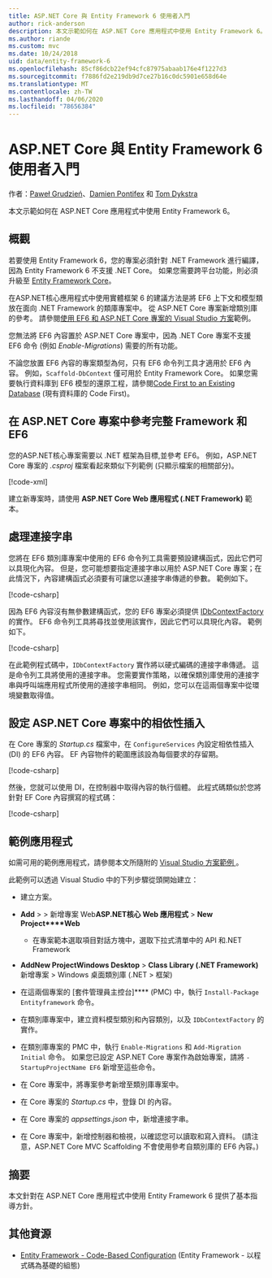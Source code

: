 ```yaml
---
title: ASP.NET Core 與 Entity Framework 6 使用者入門
author: rick-anderson
description: 本文示範如何在 ASP.NET Core 應用程式中使用 Entity Framework 6。
ms.author: riande
ms.custom: mvc
ms.date: 10/24/2018
uid: data/entity-framework-6
ms.openlocfilehash: 85cf86dcb22ef94cfc87975abaab176e4f1227d3
ms.sourcegitcommit: f7886fd2e219db9d7ce27b16c0dc5901e658d64e
ms.translationtype: MT
ms.contentlocale: zh-TW
ms.lasthandoff: 04/06/2020
ms.locfileid: "78656384"
---
```

# <a name="get-started-with-aspnet-core-and-entity-framework-6"></a>ASP.NET Core 與 Entity Framework 6 使用者入門

作者：[Paweł Grudzień](https://github.com/pgrudzien12)、[Damien Pontifex](https://github.com/DamienPontifex) 和 [Tom Dykstra](https://github.com/tdykstra)

本文示範如何在 ASP.NET Core 應用程式中使用 Entity Framework 6。

## <a name="overview"></a>概觀

若要使用 Entity Framework 6，您的專案必須針對 .NET Framework 進行編譯，因為 Entity Framework 6 不支援 .NET Core。 如果您需要跨平台功能，則必須升級至 [Entity Framework Core](/ef/)。

在ASP.NET核心應用程式中使用實體框架 6 的建議方法是將 EF6 上下文和模型類放在面向 .NET Framework 的類庫專案中。 從 ASP.NET Core 專案新增類別庫的參考。 請參閱[使用 EF6 和 ASP.NET Core 專案的 Visual Studio 方案](https://github.com/dotnet/AspNetCore.Docs/tree/master/aspnetcore/data/entity-framework-6/sample/)範例。

您無法將 EF6 內容置於 ASP.NET Core 專案中，因為 .NET Core 專案不支援 EF6 命令 (例如 *Enable-Migrations*) 需要的所有功能。

不論您放置 EF6 內容的專案類型為何，只有 EF6 命令列工具才適用於 EF6 內容。 例如，`Scaffold-DbContext` 僅可用於 Entity Framework Core。 如果您需要執行資料庫到 EF6 模型的還原工程，請參閱[Code First to an Existing Database](https://msdn.microsoft.com/jj200620) (現有資料庫的 Code First)。

## <a name="reference-full-framework-and-ef6-in-the-aspnet-core-project"></a>在 ASP.NET Core 專案中參考完整 Framework 和 EF6

您的ASP.NET核心專案需要以 .NET 框架為目標,並參考 EF6。 例如，ASP.NET Core 專案的 *.csproj* 檔案看起來類似下列範例 (只顯示檔案的相關部分)。

[!code-xml[](entity-framework-6/sample/MVCCore/MVCCore.csproj?range=3-9&highlight=2)]

建立新專案時，請使用 **ASP.NET Core Web 應用程式 (.NET Framework)** 範本。

## <a name="handle-connection-strings"></a>處理連接字串

您將在 EF6 類別庫專案中使用的 EF6 命令列工具需要預設建構函式，因此它們可以具現化內容。 但是，您可能想要指定連接字串以用於 ASP.NET Core 專案；在此情況下，內容建構函式必須要有可讓您以連接字串傳遞的參數。 範例如下。

[!code-csharp[](entity-framework-6/sample/EF6/SchoolContext.cs?name=snippet_Constructor)]

因為 EF6 內容沒有無參數建構函式，您的 EF6 專案必須提供 [IDbContextFactory](https://msdn.microsoft.com/library/hh506876) 的實作。 EF6 命令列工具將尋找並使用該實作，因此它們可以具現化內容。 範例如下。

[!code-csharp[](entity-framework-6/sample/EF6/SchoolContextFactory.cs?name=snippet_IDbContextFactory)]

在此範例程式碼中，`IDbContextFactory` 實作將以硬式編碼的連接字串傳遞。 這是命令列工具將使用的連接字串。 您需要實作策略，以確保類別庫使用的連接字串與呼叫端應用程式所使用的連接字串相同。 例如，您可以在這兩個專案中從環境變數取得值。

## <a name="set-up-dependency-injection-in-the-aspnet-core-project"></a>設定 ASP.NET Core 專案中的相依性插入

在 Core 專案的 *Startup.cs* 檔案中，在 `ConfigureServices` 內設定相依性插入 (DI) 的 EF6 內容。 EF 內容物件的範圍應該設為每個要求的存留期。

[!code-csharp[](entity-framework-6/sample/MVCCore/Startup.cs?name=snippet_ConfigureServices&highlight=5)]

然後，您就可以使用 DI，在控制器中取得內容的執行個體。 此程式碼類似於您將針對 EF Core 內容撰寫的程式碼：

[!code-csharp[](entity-framework-6/sample/MVCCore/Controllers/StudentsController.cs?name=snippet_ContextInController)]

## <a name="sample-application"></a>範例應用程式

如需可用的範例應用程式，請參閱本文所隨附的 [Visual Studio 方案範例 ](https://github.com/dotnet/AspNetCore.Docs/tree/master/aspnetcore/data/entity-framework-6/sample/)。

此範例可以透過 Visual Studio 中的下列步驟從頭開始建立：

* 建立方案。

* **Add** >  > 新增專案 Web**ASP.NET核心 Web 應用程式** > **New Project****Web**
  * 在專案範本選取項目對話方塊中，選取下拉式清單中的 API 和.NET Framework

* **Add****New Project****Windows Desktop** > **Class Library (.NET Framework)** 新增專案 > Windows 桌面類別庫 (.NET > 框架)

* 在這兩個專案的 [套件管理員主控台]**** (PMC) 中，執行 `Install-Package Entityframework` 命令。

* 在類別庫專案中，建立資料模型類別和內容類別，以及 `IDbContextFactory` 的實作。

* 在類別庫專案的 PMC 中，執行 `Enable-Migrations` 和 `Add-Migration Initial` 命令。 如果您已設定 ASP.NET Core 專案作為啟始專案，請將 `-StartupProjectName EF6` 新增至這些命令。

* 在 Core 專案中，將專案參考新增至類別庫專案中。

* 在 Core 專案的 *Startup.cs* 中，登錄 DI 的內容。

* 在 Core 專案的 *appsettings.json* 中，新增連接字串。

* 在 Core 專案中，新增控制器和檢視，以確認您可以讀取和寫入資料。 (請注意，ASP.NET Core MVC Scaffolding 不會使用參考自類別庫的 EF6 內容。)

## <a name="summary"></a>摘要

本文針對在 ASP.NET Core 應用程式中使用 Entity Framework 6 提供了基本指導方針。

## <a name="additional-resources"></a>其他資源

* [Entity Framework - Code-Based Configuration](https://msdn.microsoft.com/data/jj680699.aspx) (Entity Framework - 以程式碼為基礎的組態)
